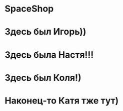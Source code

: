 # SpaceShop
# Здесь был Игорь))
# Здесь была Настя!!!
# Здесь был Коля!)
# Наконец-то Катя тже тут)
